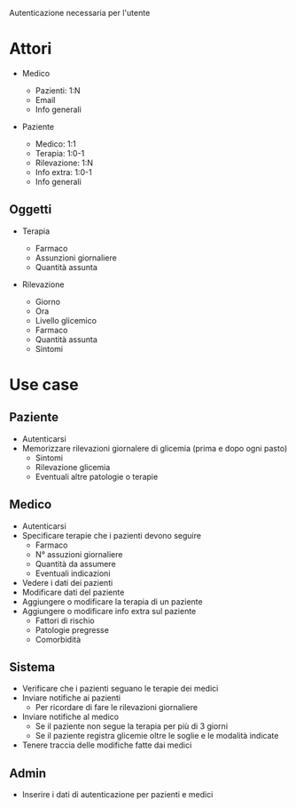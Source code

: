 Autenticazione necessaria per l'utente

# Attori

- Medico
  - Pazienti: 1:N
  - Email
  - Info generali

- Paziente
  - Medico: 1:1
  - Terapia: 1:0-1
  - Rilevazione: 1:N
  - Info extra: 1:0-1
  - Info generali

## Oggetti
- Terapia
  - Farmaco
  - Assunzioni giornaliere
  - Quantità assunta

- Rilevazione
  - Giorno
  - Ora
  - Livello glicemico
  - Farmaco
  - Quantità assunta
  - Sintomi

# Use case

## Paziente

- Autenticarsi
- Memorizzare rilevazioni giornalere di glicemia (prima e dopo ogni pasto)
  - Sintomi
  - Rilevazione glicemia
  - Eventuali altre patologie o terapie

## Medico

- Autenticarsi
- Specificare terapie che i pazienti devono seguire
  - Farmaco
  - N° assuzioni giornaliere
  - Quantità da assumere
  - Eventuali indicazioni
- Vedere i dati dei pazienti
- Modificare dati del paziente
- Aggiungere o modificare la terapia di un paziente
- Aggiungere o modificare info extra sul paziente
  - Fattori di rischio
  - Patologie pregresse
  - Comorbidità

## Sistema
- Verificare che i pazienti seguano le terapie dei medici
- Inviare notifiche ai pazienti
  - Per ricordare di fare le rilevazioni giornaliere
- Inviare notifiche al medico
  - Se il paziente non segue la terapia per più di 3 giorni
  - Se il paziente registra glicemie oltre le soglie e le modalità indicate
- Tenere traccia delle modifiche fatte dai medici

## Admin
- Inserire i dati di autenticazione per pazienti e medici
